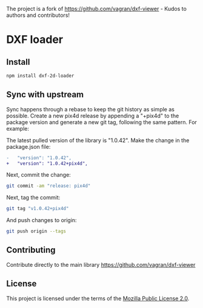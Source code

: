 The project is a fork of https://github.com/vagran/dxf-viewer - Kudos to authors and contributors!

# DXF loader 

## Install

```bash
npm install dxf-2d-loader
```

## Sync with upstream

Sync happens through a rebase to keep the git history as simple as possible. Create a new pix4d release by appending a "+pix4d" to the package version and generate a new git tag, following the same pattern. For example:

The latest pulled version of the library is "1.0.42".
Make the change in the package.json file:

```diff
-   "version": "1.0.42",
+   "version": "1.0.42+pix4d",
```

Next, commit the change:

```bash
git commit -am "release: pix4d"
```

Next, tag the commit:

```bash
git tag "v1.0.42+pix4d"
```

And push changes to origin:

```bash
git push origin --tags
```

## Contributing

Contribute directly to the main library https://github.com/vagran/dxf-viewer 

## License

This project is licensed under the terms of the
[Mozilla Public License 2.0](https://choosealicense.com/licenses/mpl-2.0/).